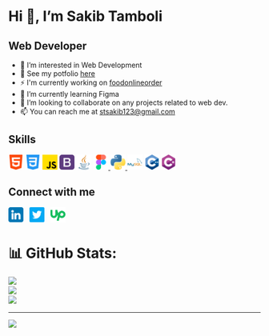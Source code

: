 
<h1> Hi 👋, I’m Sakib Tamboli</h1>
<h2> Web Developer</h2>

- 👀 I’m interested in Web Development
- :page_with_curl: See my potfolio <a href="https://sakib-tamboli.netlify.app/">here</a>
- :zap: I'm currently working on <a href="https://github.com/sakibtheseeker/foodonlineorder">foodonlineorder</a>
- 🌱 I’m currently learning Figma
- 💞️ I’m looking to collaborate on any projects related to web dev.
- 📫 You can reach me at stsakib123@gmail.com

<!---
sakibtheseeker/sakibtheseeker is a ✨ special ✨ repository because its `README.md` (this file) appears on your GitHub profile.
You can click the Preview link to take a look at your changes.
--->
<h2> Skills</h2>
<div class=row>
<img src="assets/html-5.png" width="30" height="30">
<img src="assets/css-3.png" width="30" height="30">
<img src="assets/js.png" width="30" height="30">
<a href="https://getbootstrap.com/"><img src="assets/bootstrap.png" width="30" height="30"/></a>
<a href="https://www.java.com/en/"><img src="assets/java.png" width="30" height="30"/></a>
<a href="https://figma.com/"><img src="assets/figma.png" width="30" height="30"/>
<a href="https://www.python.org/"><img src="assets/python.png" width="30" height="30"/>
<a href="https://www.mysql.com/"><img src="assets/mysql.png" width="30" height="30"/></a>
<img src="assets/c++.png" width="30" height="30"/>
<img src="assets/c-sharp.png" width="30" height="30"/>
</div>

<h2> Connect with me</h2>
<div class=row>
<a href="https://www.linkedin.com/in/sakib-tamboli/"><img src="assets/linkedin (1).png" width="30" height="30"/></a> &nbsp
<a href="https://twitter.com/sakibt_2501"><img src="assets/twitter.png" width="30" height="30"/></a> &nbsp
<a href="https://www.upwork.com/freelancers/~01a66907ba6eadd090"><img src="assets/upwork.png" width="30" height="30"/></a>
  </div>
  
 # 📊 GitHub Stats:
![](https://github-readme-stats.vercel.app/api?username=sakibtheseeker&theme=dark&hide_border=false&include_all_commits=false&count_private=false)<br/>
![](https://github-readme-streak-stats.herokuapp.com/?user=sakibtheseeker&theme=dark&hide_border=false)<br/>
![](https://github-readme-stats.vercel.app/api/top-langs/?username=sakibtheseeker&theme=dark&hide_border=false&include_all_commits=false&count_private=false&layout=compact)

---
[![](https://visitcount.itsvg.in/api?id=sakibtheseeker&icon=0&color=0)](https://visitcount.itsvg.in)

  </a>
